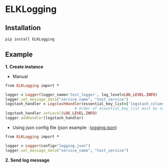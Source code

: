 # ELKLogging

## Installation

```
pip install ELKLogging
```

## Example

__1. Create instance__

  * Manual
  ```ruby
  from ELKLogging import *
  
  logger = Logger(logger_name='test_logger', log_level=LOG_LEVEL.INFO)
  logger.set_message_data("service_name", "test_service")
  logstash_handler = LogstashHandler(essential_key_list=['logstash_column1','logstash_column2'], host='127.0.0.1', port='8888')
                                 # Order of essential_key_list must be same as Logstash message format
  logstash_handler.setLevel(LOG_LEVEL.INFO)
  logger.addHandler(logstash_handler)
  ```
  
  * Using json config file  (json example : [logging.json](https://github.com/pyd0309/ELKLogging/blob/master/ELKLogging/logging.json))
  ```ruby
  from ELKLogging import *
  
  logger = Logger(config="logging.json")    
  logger.set_message_data("service_name", "test_service")
  ```
  
__2. Send log message__
  
  

